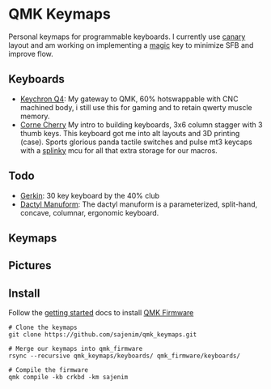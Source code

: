 # QMK Keymaps

Personal keymaps for programmable keyboards. I currently use [canary](https://github.com/Apsu/Canary) layout and am working on implementing a [magic](https://github.com/Ikcelaks/keyboard_layouts/blob/main/magic_sturdy/magic_sturdy.md) key to minimize SFB and improve flow.

## Keyboards
- [Keychron Q4](https://www.keychron.com/products/keychron-q4-qmk-via-custom-mechanical-keyboard):
My gateway to QMK, 60% hotswappable with CNC machined body, i still use this for gaming and to retain qwerty muscle memory.
- [Corne Cherry](https://github.com/foostan/crkbd)
My intro to building keyboards, 3x6 column stagger with 3 thumb keys. This keyboard got me into alt layouts and 3D printing (case). Sports glorious panda tactile switches and pulse mt3 keycaps with a [splinky](https://github.com/plut0nium/0xB2) mcu for all that extra storage for our macros.

## Todo
- [Gerkin](https://www.40percent.club/2016/11/gherkin.html):
30 key keyboard by the 40% club
- [Dactyl Manuform](https://github.com/abstracthat/dactyl-manuform):
The dactyl manuform is a parameterized, split-hand, concave, columnar, ergonomic keyboard.

## Keymaps

## Pictures

## Install
Follow the [getting started](https://docs.qmk.fm/#/newbs_getting_started) docs to install [QMK Firmware](https://docs.qmk.fm/#/)

    # Clone the keymaps
    git clone https://github.com/sajenim/qmk_keymaps.git
    
    # Merge our keymaps into qmk_firmware
    rsync --recursive qmk_keymaps/keyboards/ qmk_firmware/keyboards/

    # Compile the firmware
    qmk compile -kb crkbd -km sajenim
